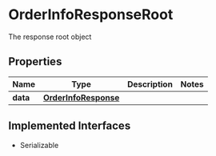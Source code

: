 

# OrderInfoResponseRoot

The response root object

## Properties

Name | Type | Description | Notes
------------ | ------------- | ------------- | -------------
**data** | [**OrderInfoResponse**](OrderInfoResponse.md) |  | 


## Implemented Interfaces

* Serializable


